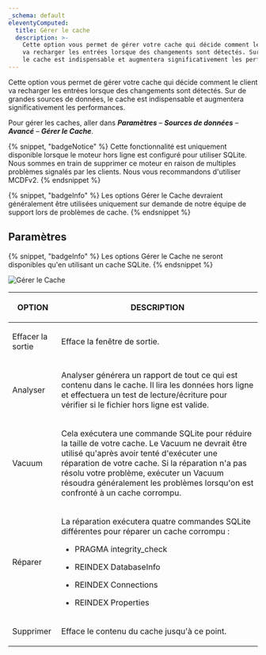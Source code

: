 ```yaml
---
_schema: default
eleventyComputed:
  title: Gérer le cache
  description: >-
    Cette option vous permet de gérer votre cache qui décide comment le client
    va recharger les entrées lorsque des changements sont détectés. Sur de grandes sources de données
    le cache est indispensable et augmentera significativement les performances.
---
```

Cette option vous permet de gérer votre cache qui décide comment le client va recharger les entrées lorsque des changements sont détectés. Sur de grandes sources de données, le cache est indispensable et augmentera significativement les performances.

Pour gérer les caches, aller dans ***Paramètres*** – ***Sources de données*** – ***Avancé*** – ***Gérer le Cache***.

{% snippet, "badgeNotice" %}
Cette fonctionnalité est uniquement disponible lorsque le moteur hors ligne est configuré pour utiliser SQLite. Nous sommes en train de supprimer ce moteur en raison de multiples problèmes signalés par les clients. Nous vous recommandons d'utiliser MCDFv2.
{% endsnippet %}

{% snippet, "badgeInfo" %}
Les options Gérer le Cache devraient généralement être utilisées uniquement sur demande de notre équipe de support lors de problèmes de cache.
{% endsnippet %}

## Paramètres

{% snippet, "badgeInfo" %}
Les options Gérer le Cache ne seront disponibles qu'en utilisant un cache SQLite.
{% endsnippet %}

![Gérer le Cache](https://cdnweb.devolutions.net/docs/docs_en_rdm_windows_clip10013.png)

<table><thead><tr><th><p>OPTION</p></th><th><p>DESCRIPTION</p></th></tr></thead><tbody><tr><td><p>Effacer la sortie</p></td><td><p>Efface la fenêtre de sortie.</p></td></tr><tr><td><p>Analyser</p></td><td><p>Analyser générera un rapport de tout ce qui est contenu dans le cache. Il lira les données hors ligne et effectuera un test de lecture/écriture pour vérifier si le fichier hors ligne est valide.</p></td></tr><tr><td><p>Vacuum</p></td><td><p>Cela exécutera une commande SQLite pour réduire la taille de votre cache. Le Vacuum ne devrait être utilisé qu'après avoir tenté d'exécuter une réparation de votre cache. Si la réparation n'a pas résolu votre problème, exécuter un Vacuum résoudra généralement les problèmes lorsqu'on est confronté à un cache corrompu.</p></td></tr><tr><td><p>Réparer</p></td><td><p>La réparation exécutera quatre commandes SQLite différentes pour réparer un cache corrompu : </p><ul><li><p>PRAGMA integrity_check</p></li><li><p>REINDEX DatabaseInfo</p></li><li><p>REINDEX Connections</p></li><li><p>REINDEX Properties</p></li></ul></td></tr><tr><td><p>Supprimer</p></td><td><p>Efface le contenu du cache jusqu'à ce point.</p></td></tr></tbody></table>
